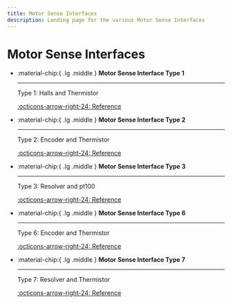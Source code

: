```yaml
---
title: Motor Sense Interfaces
description: Landing page for the various Motor Sense Interfaces
---
```


# Motor Sense Interfaces

<div class="grid cards" markdown>

-   :material-chip:{ .lg .middle } __Motor Sense Interface Type 1__

    ---

    Type 1: Halls and Thermistor

    [:octicons-arrow-right-24: Reference](WaveSculptor_Motor_Interface_Type_1/index.md)

-   :material-chip:{ .lg .middle } __Motor Sense Interface Type 2__

    ---

    Type 2: Encoder and Thermistor

    [:octicons-arrow-right-24: Reference](WaveSculptor_Motor_Interface_Type_2/index.md)

-   :material-chip:{ .lg .middle } __Motor Sense Interface Type 3__

    ---

    Type 3: Resolver and pt100

    [:octicons-arrow-right-24: Reference](WaveSculptor_Motor_Interface_Type_3/index.md)

-   :material-chip:{ .lg .middle } __Motor Sense Interface Type 6__

    ---

    Type 6: Encoder and Thermistor 

    [:octicons-arrow-right-24: Reference](WaveSculptor_Motor_Interface_Type_6/index.md)

-   :material-chip:{ .lg .middle } __Motor Sense Interface Type 7__

    ---

    Type 7: Resolver and Thermistor

    [:octicons-arrow-right-24: Reference](WaveSculptor_Motor_Interface_Type_7/index.md)

</div>